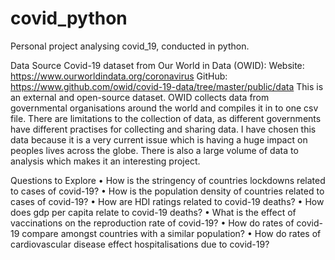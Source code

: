 # covid_python
Personal project analysing covid_19, conducted in python.  

Data Source
Covid-19 dataset from Our World in Data (OWID):
Website: https://www.ourworldindata.org/coronavirus 
GitHub: https://www.github.com/owid/covid-19-data/tree/master/public/data
This is an external and open-source dataset. OWID collects data from governmental organisations around the world and compiles it in to one csv file. There are limitations to the collection of data, as different governments have different practises for collecting and sharing data. 
I have chosen this data because it is a very current issue which is having a huge impact on peoples lives across the globe. There is also a large volume of data to analysis which makes it an interesting project. 

Questions to Explore
•	How is the stringency of countries lockdowns related to cases of covid-19?
•	How is the population density of countries related to cases of covid-19?
•	How are HDI ratings related to covid-19 deaths?
•	How does gdp per capita relate to covid-19 deaths?
•	What is the effect of vaccinations on the reproduction rate of covid-19?
•	How do rates of covid-19 compare amongst countries with a similar population?
•	How do rates of cardiovascular disease effect hospitalisations due to covid-19?

